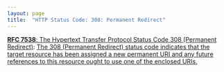 ```yaml
---
layout: page
title:  "HTTP Status Code: 308: Permanent Redirect"
---
```


[**RFC 7538**: The Hypertext Transfer Protocol Status Code 308 (Permanent Redirect)](/specs/IETF/RFC/7538 "This document specifies the additional Hypertext Transfer Protocol (HTTP) status code 308 (Permanent Redirect)."): [The 308 (Permanent Redirect) status code indicates that the target resource has been assigned a new permanent URI and any future references to this resource ought to use one of the enclosed URIs.]()

